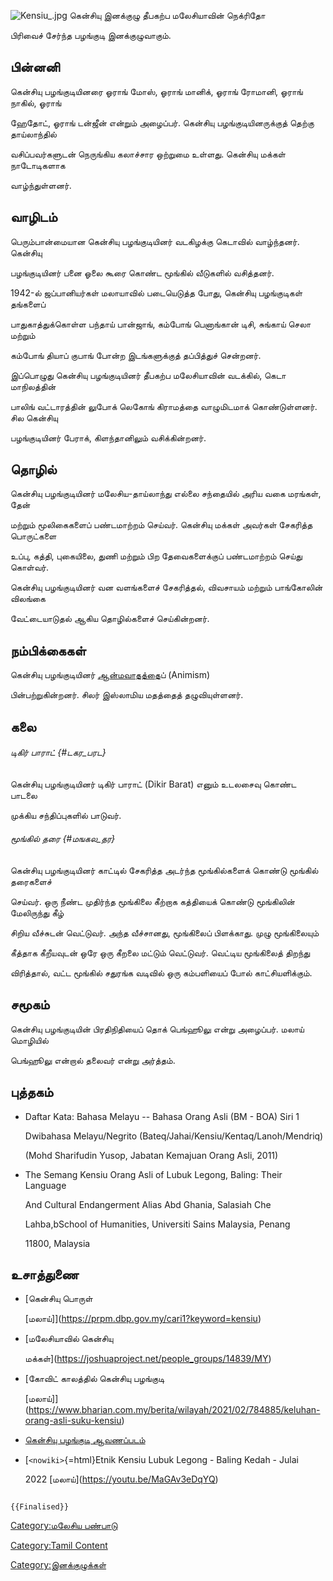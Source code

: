 ![](Kensiu_.jpg "Kensiu_.jpg") கென்சியு இனக்குழு தீபகற்ப மலேசியாவின் நெக்ரிதோ
பிரிவைச் சேர்ந்த பழங்குடி இனக்குழுவாகும்.

## பின்னனி

கென்சியு பழங்குடியினரை ஓராங் மோஸ், ஓராங் மானிக், ஓராங் ரோமானி, ஓராங் நாகில், ஓராங்
ஹேதோட், ஓராங் டன்ஜீன் என்றும் அழைப்பர். கென்சியு பழங்குடியினருக்குத் தெற்கு தாய்லாந்தில்
வசிப்பவர்களுடன் நெருங்கிய கலாச்சார ஒற்றுமை உள்ளது. கென்சியு மக்கள் நாடோடிகளாக
வாழ்ந்துள்ளனர்.

## வாழிடம்

பெரும்பான்மையான கென்சியு பழங்குடியினர் வடகிழக்கு கெடாவில் வாழ்ந்தனர். கென்சியு
பழங்குடியினர் பனை ஓலை கூரை கொண்ட மூங்கில் வீடுகளில் வசித்தனர்.

1942-ல் ஜப்பானியர்கள் மலாயாவில் படையெடுத்த போது, கென்சியு பழங்குடிகள் தங்களைப்
பாதுகாத்துக்கொள்ள பந்தாய் பான்ஜாங், கம்போங் பெனாங்கான் டிசி, சுங்காய் செலா மற்றும்
கம்போங் தியாப் குபாங் போன்ற இடங்களுக்குத் தப்பித்துச் சென்றனர்.

இப்பொழுது கென்சியு பழங்குடியினர் தீபகற்ப மலேசியாவின் வடக்கில், கெடா மாநிலத்தின்
பாலிங் வட்டாரத்தின் லுபோக் லெகோங் கிராமத்தை வாழுமிடமாக் கொண்டுள்ளனர். சில கென்சியு
பழங்குடியினர் பேராக், கிளந்தானிலும் வசிக்கின்றனர்.

## தொழில்

கென்சியு பழங்குடியினர் மலேசிய-தாய்லாந்து எல்லை சந்தையில் அரிய வகை மரங்கள், தேன்
மற்றும் மூலிகைகளைப் பண்டமாற்றம் செய்வர். கென்சியு மக்கள் அவர்கள் சேகரித்த பொருட்களை
உப்பு, கத்தி, புகையிலை, துணி மற்றும் பிற தேவைகளைக்குப் பண்டமாற்றம் செய்து கொள்வர்.

கென்சியு பழங்குடியினர் வன வளங்களைச் சேகரித்தல், விவசாயம் மற்றும் பாங்கோலின் விலங்கை
வேட்டையாடுதல் ஆகிய தொழில்களைச் செய்கின்றனர்.

## நம்பிக்கைகள்

கென்சியு பழங்குடியினர் [ஆன்மவாதத்த](ஆன்மவாதம் "wikilink")ைப் (Animism)
பின்பற்றுகின்றனர். சிலர் இஸ்லாமிய மதத்தைத் தழுவியுள்ளனர்.

## கலை

###### டிகிர் பாராட் {#டகர_பரட}

கென்சியு பழங்குடியினர் டிகிர் பாராட் (Dikir Barat) எனும் உடலசைவு கொண்ட பாடலை
முக்கிய சந்திப்புகளில் பாடுவர்.

###### மூங்கில் தரை {#மஙகல_தர}

கென்சியு பழங்குடியினர் காட்டில் சேகரித்த அடர்ந்த மூங்கில்களைக் கொண்டு மூங்கில் தரைகளைச்
செய்வர். ஒரு நீண்ட முதிர்ந்த மூங்கிலை கீற்றாக கத்தியைக் கொண்டு மூங்கிலின் மேலிருந்து கீழ்
சிறிய வீச்சுடன் வெட்டுவர். அந்த வீச்சானது, மூங்கிலைப் பிளக்காது. முழு மூங்கிலையும்
கீத்தாக கீறீயவுடன் ஒரே ஒரு கீறலை மட்டும் வெட்டுவர். வெட்டிய மூங்கிலைத் திறந்து
விரித்தால், வட்ட மூங்கில் சதுரங்க வடிவில் ஒரு கம்பளியைப் போல் காட்சியளிக்கும்.

## சமூகம்

கென்சியு பழங்குடியின் பிரதிநிதியைப் தொக் பெங்ஹூலு என்று அழைப்பர். மலாய் மொழியில்
பெங்ஹூலு என்றால் தலைவர் என்று அர்த்தம்.

## புத்தகம்

-   Daftar Kata: Bahasa Melayu -- Bahasa Orang Asli (BM - BOA) Siri 1
    Dwibahasa Melayu/Negrito (Bateq/Jahai/Kensiu/Kentaq/Lanoh/Mendriq)
    (Mohd Sharifudin Yusop, Jabatan Kemajuan Orang Asli, 2011)
-   The Semang Kensiu Orang Asli of Lubuk Legong, Baling: Their Language
    And Cultural Endangerment Alias Abd Ghania, Salasiah Che
    Lahba,bSchool of Humanities, Universiti Sains Malaysia, Penang
    11800, Malaysia

## உசாத்துணை

-   [கென்சியு பொருள்
    \[மலாய்\]](https://prpm.dbp.gov.my/cari1?keyword=kensiu)
-   [மலேசியாவில் கென்சியு
    மக்கள்](https://joshuaproject.net/people_groups/14839/MY)
-   [கோவிட் காலத்தில் கென்சியு பழங்குடி
    \[மலாய்\]](https://www.bharian.com.my/berita/wilayah/2021/02/784885/keluhan-orang-asli-suku-kensiu)
-   [கென்சியு பழங்குடி ஆவணப்படம்](https://youtu.be/D_-pHQ-tRkQ)
-   [`<nowiki>`{=html}Etnik Kensiu Lubuk Legong - Baling Kedah - Julai
    2022 \[மலாய்](https://youtu.be/MaGAv3eDqYQ)

```{=mediawiki}
{{Finalised}}
```
[Category:மலேசிய பண்பாடு](Category:மலேசிய_பண்பாடு "wikilink")
[Category:Tamil Content](Category:Tamil_Content "wikilink")
[Category:இனக்குழுக்கள்](Category:இனக்குழுக்கள் "wikilink")
